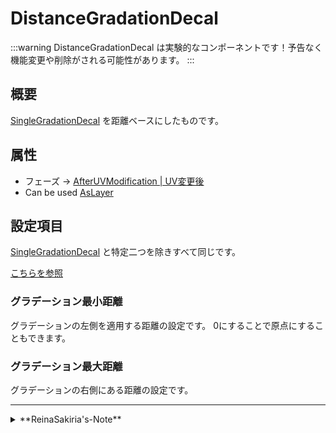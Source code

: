 # DistanceGradationDecal

:::warning
DistanceGradationDecal は実験的なコンポーネントです！予告なく機能変更や削除がされる可能性があります。
:::

## 概要

[SingleGradationDecal](/docs/Reference/SingleGradationDecal.md) を距離ベースにしたものです。

## 属性

- フェーズ -> [AfterUVModification | UV変更後](/docs/Reference/General/ExecutionOrder.md#afteruvmodification--uv変更後)
- Can be used [AsLayer](/docs/Reference/MultiLayerImageCanvas/AsLayer.md)

## 設定項目

[SingleGradationDecal](/docs/Reference/SingleGradationDecal.md) と特定二つを除きすべて同じです。

[こちらを参照](/docs/Reference/SingleGradationDecal.md#設定項目)

### グラデーション最小距離

グラデーションの左側を適用する距離の設定です。 0にすることで原点にすることもできます。

### グラデーション最大距離

グラデーションの右側にある距離の設定です。

---
<details>
  <summary>**ReinaSakiria's-Note**</summary>

このコンポーネントは TexTransTool v0.9.0 から実験的な機能として追加されました。

SingleGradationDecal を距離ベースに変えただけのものでこれと言って特別なものはないですが、グラデーションのかかる形状が変わります。何か円形状にグラデーションをかけたいときには使えるかもしれないですね。

適当に作ってみただけの物であり、「使用者が少ない」または「いない」場合はしばらくしたら「消えてる」 or 「完全放置」になる可能性が高いです。
</details>
